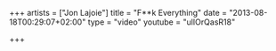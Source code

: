 +++
artists = ["Jon Lajoie"]
title = "F**k Everything"
date = "2013-08-18T00:29:07+02:00"
type = "video"
youtube = "ulIOrQasR18"

+++

